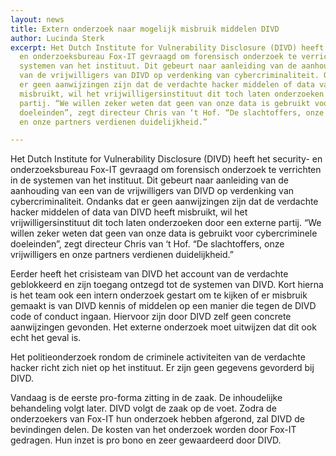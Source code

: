 ```yaml
---
layout: news
title: Extern onderzoek naar mogelijk misbruik middelen DIVD
author: Lucinda Sterk
excerpt: Het Dutch Institute for Vulnerability Disclosure (DIVD) heeft het security-
  en onderzoeksbureau Fox-IT gevraagd om forensisch onderzoek te verrichten in de
  systemen van het instituut. Dit gebeurt naar aanleiding van de aanhouding van een
  van de vrijwilligers van DIVD op verdenking van cybercriminaliteit. Ondanks dat
  er geen aanwijzingen zijn dat de verdachte hacker middelen of data van DIVD heeft
  misbruikt, wil het vrijwilligersinstituut dit toch laten onderzoeken door een externe
  partij. “We willen zeker weten dat geen van onze data is gebruikt voor cybercriminele
  doeleinden”, zegt directeur Chris van ‘t Hof. “De slachtoffers, onze vrijwilligers
  en onze partners verdienen duidelijkheid.”

---
```

Het Dutch Institute for Vulnerability Disclosure (DIVD) heeft het security- en onderzoeksbureau Fox-IT gevraagd om forensisch onderzoek te verrichten in de systemen van het instituut. Dit gebeurt naar aanleiding van de aanhouding van een van de vrijwilligers van DIVD op verdenking van cybercriminaliteit. Ondanks dat er geen aanwijzingen zijn dat de verdachte hacker middelen of data van DIVD heeft misbruikt, wil het vrijwilligersinstituut dit toch laten onderzoeken door een externe partij. “We willen zeker weten dat geen van onze data is gebruikt voor cybercriminele doeleinden”, zegt directeur Chris van ‘t Hof. “De slachtoffers, onze vrijwilligers en onze partners verdienen duidelijkheid.”

Eerder heeft het crisisteam van DIVD het account van de verdachte geblokkeerd en zijn toegang ontzegd tot de systemen van DIVD. Kort hierna is het team ook een intern onderzoek gestart om te kijken of er misbruik gemaakt is van DIVD kennis of middelen op een manier die tegen de DIVD code of conduct ingaan. Hiervoor zijn door DIVD zelf geen concrete aanwijzingen gevonden. Het externe onderzoek moet uitwijzen dat dit ook echt het geval is.

Het politieonderzoek rondom de criminele activiteiten van de verdachte hacker richt zich niet op het instituut. Er zijn geen gegevens gevorderd bij DIVD.

Vandaag is de eerste pro-forma zitting in de zaak. De inhoudelijke behandeling volgt later. DIVD volgt de zaak op de voet. Zodra de onderzoekers van Fox-IT hun onderzoek hebben afgerond, zal DIVD de bevindingen delen. De kosten van het onderzoek worden door Fox-IT gedragen. Hun inzet is pro bono en zeer gewaardeerd door DIVD.